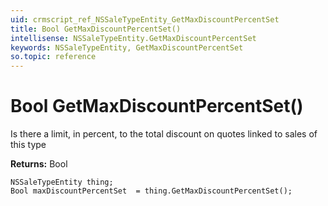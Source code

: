 ```yaml
---
uid: crmscript_ref_NSSaleTypeEntity_GetMaxDiscountPercentSet
title: Bool GetMaxDiscountPercentSet()
intellisense: NSSaleTypeEntity.GetMaxDiscountPercentSet
keywords: NSSaleTypeEntity, GetMaxDiscountPercentSet
so.topic: reference
---
```


# Bool GetMaxDiscountPercentSet()

Is there a limit, in percent, to the total discount on quotes linked to sales of this type

**Returns:** Bool

```crmscript
NSSaleTypeEntity thing;
Bool maxDiscountPercentSet  = thing.GetMaxDiscountPercentSet();
```

